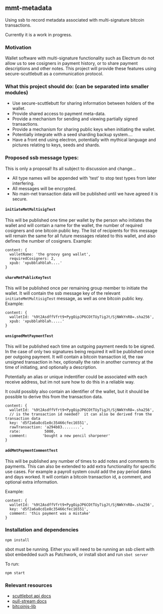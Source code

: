 
## mmt-metadata

Using ssb to record metadata associated with multi-signature bitcoin transactions.  

Currently it is a work in progress.

### Motivation

Wallet software with multi-signature functionality such as Electrum do not allow us to see cosigners in payment history, or to share payment descriptions and other notes.  This project will provide these features using secure-scuttlebutt as a communication protocol.

### What this project should do: (can be separated into smaller modules)

- Use secure-scuttlebutt for sharing information between holders of the wallet. 
- Provide shared access to payment meta-data.
- Provide a mechanism for sending and viewing partially signed transactions.
- Provide a mechanism for sharing public keys when initiating the wallet.
- Potentially integrate with a seed sharding backup system....
- Have a front end using electron, potentially with mythical language and pictures relating to keys, seeds and shards.

### Proposed ssb message types:

This is only a proposal!  Its all subject to discussion and change...

- All type names will be appended with 'test' to stop test types from later interfering.
- All messages will be encrypted.
- No main-net transaction data will be published until we have agreed it is secure.

#### `initiateMmtMultisigTest` 

This will be published one time per wallet by the person who initiates the wallet and will contain a name for the wallet, the number of required cosigners and one bitcoin public key.  The list of recipients for this message will remain the same for all future messages related to this wallet, and also defines the number of cosigners.
Example:
```
content: {
  walletName: 'the groovy gang wallet',
  requiredCosigners: 2,
  xpub: 'xpubblahblah....'
}
```

#### `shareMmtPublicKeyTest`

This will be published once per remaining group member to initiate the wallet.  It will contain the ssb message key of the relevant `initiateMmtMultisigTest` message, as well as one bitcoin public key.
Example:
```
content: {
  walletId: '%9t2AsdffVfrt9+PygOipJP6COtTUy7igJt/SjNWkYnR8=.sha256',
  xpub: 'xpubblahblah.....'
}
```

#### `unsignedMmtPaymentTest`

This will be published each time an outgoing payment needs to be signed.  In the case of only two signatures being required it will be published once per outgoing payment. It will contain a bitcoin transaction id, the raw unsigned transaction in hex, optionally the rate in another currency at the time of initiating, and optionally a description. 

Potentially an alias or unique indentifier could be associated with each receive address, but im not sure how to do this in a reliable way.

It could possibly also contain an identifier of the wallet, but it should be possible to derive this from the transaction data.

```
content: {
  walletId: '%9t2AsdffVfrt9+PygOipJP6COtTUy7igJt/SjNWkYnR8=.sha256',
  // is the transaction id needed?  it can also be derived from the transaction data
  key: 'd5f2a6a8cd1e8c35466cfec16551', 
  rawTransaction: 'a294b83........',
  rate:           5000,
  comment:       'bought a new pencil sharpener'
}
```

#### `addMmtPaymentCommentTest`

This will be published any number of times to add notes and comments to payments.  This can also be extended to add extra functionality for specific use cases.  For example a payroll system could add the pay period dates and days worked.  It will contain a bitcoin transaction id, a comment, and optional extra information.

Example:
```
content: {
  walletId: '%9t2AsdffVfrt9+PygOipJP6COtTUy7igJt/SjNWkYnR8=.sha256',
  key: 'd5f2a6a8cd1e8c35466cfec16551', 
  comment: 'this payment was a mistake'
}
```

### Installation and dependencies

```
npm install
```
sbot must be running.  Either you will need to be running an ssb client with sbot embedded such as Patchwork, or install sbot and run `sbot server`

To run:
```
npm start
```

### Relevant resources

* [scuttlebot api docs](https://github.com/ssbc/scuttlebot/blob/master/api.md)
* [pull-stream docs](https://pull-stream.github.io/)
* [bitcoinjs-lib](https://github.com/bitcoinjs/bitcoinjs-lib)
